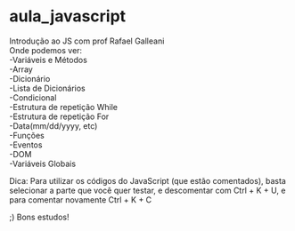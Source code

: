 # aula_javascript
Introdução ao JS com prof Rafael Galleani <br>
Onde podemos ver: <br>
-Variáveis e Métodos<br>
-Array<br>
-Dicionário<br>
-Lista de Dicionários<br>
-Condicional<br>
-Estrutura de repetição While<br>
-Estrutura de repetição For<br>
-Data(mm/dd/yyyy, etc)<br>
-Funções<br>
-Eventos<br>
-DOM<br>
-Variáveis Globais<br>

Dica: Para utilizar os códigos do JavaScript (que estão comentados), basta selecionar a parte que você quer testar, e descomentar com Ctrl + K + U, e para comentar novamente Ctrl + K + C

;) Bons estudos!
